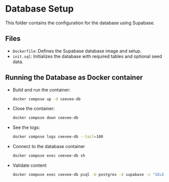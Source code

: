 # Database Setup

This folder contains the configuration for the database using Supabase.

## Files
- `Dockerfile`: Defines the Supabase database image and setup.
- `init.sql`: Initializes the database with required tables and optional seed data.

## Running the Database as Docker container
- Build and run the container:
   ```bash
   docker compose up -d ceevee-db

- Close the container:
   ```bash
   docker compose down ceevee-db

- See the logs:
    ```bash
    docker compose logs ceevee-db --tail=100

- Connect to the database container
    ```bash
   docker compose exec ceevee-db sh

- Validate content
    ```bash
    docker compose exec ceevee-db psql -U postgres -d supabase -c "SELECT * FROM users;" 
